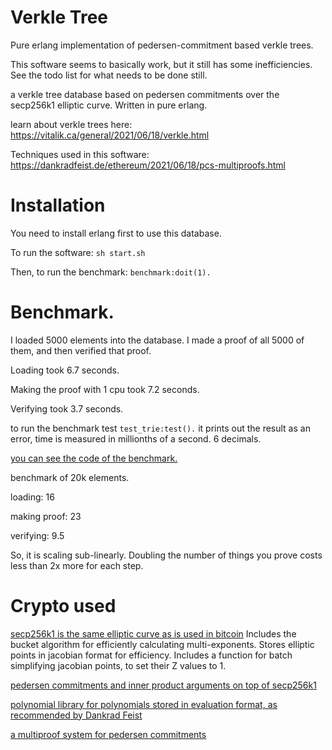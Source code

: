 Verkle Tree
===========

Pure erlang implementation of pedersen-commitment based verkle trees.

This software seems to basically work, but it still has some inefficiencies.
See the todo list for what needs to be done still.

a verkle tree database based on pedersen commitments over the secp256k1 elliptic curve.
Written in pure erlang.

learn about verkle trees here:
https://vitalik.ca/general/2021/06/18/verkle.html

Techniques used in this software:
https://dankradfeist.de/ethereum/2021/06/18/pcs-multiproofs.html

Installation
=============

You need to install erlang first to use this database.

To run the software: ```sh start.sh```

Then, to run the benchmark: `benchmark:doit(1).`

Benchmark.
===========

I loaded 5000 elements into the database. I made a proof of all 5000 of them, and then verified that proof.

Loading took 6.7 seconds.

Making the proof with 1 cpu took 7.2 seconds.

Verifying took 3.7 seconds.

to run the benchmark test `test_trie:test().`
it prints out the result as an error, time is measured in millionths of a second. 6 decimals.

[you can see the code of the benchmark.](src/benchmark.erl)

benchmark of 20k elements.

loading: 16

making proof: 23

verifying: 9.5

So, it is scaling sub-linearly. Doubling the number of things you prove costs less than 2x more for each step.

Crypto used
==============

[secp256k1 is the same elliptic curve as is used in bitcoin](src/crypto/secp256k1.erl)
Includes the bucket algorithm for efficiently calculating multi-exponents.
Stores elliptic points in jacobian format for efficiency.
Includes a function for batch simplifying jacobian points, to set their Z values to 1.

[pedersen commitments and inner product arguments on top of secp256k1](src/crypto/ipa.erl)

[polynomial library for polynomials stored in evaluation format, as recommended by Dankrad Feist](src/crypto/poly.erl)

[a multiproof system for pedersen commitments](src/crypto/multiproof.erl)

